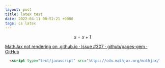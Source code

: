 ```yaml
---
layout: post
title: latex test
date: 2022-04-11 08:52:21 +0000
tags: cs latex 
---
```


$$x=x+1$$

[MathJax not rendering on .github.io · Issue #307 · github/pages-gem · GitHub](https://github.com/github/pages-gem/issues/307)

```html
  <script type="text/javascript" src="https://cdn.mathjax.org/mathjax/latest/MathJax.js?config=TeX-AMS-MML_HTMLorMML"></script>
```

